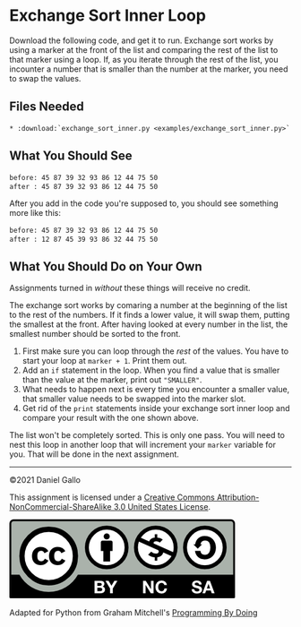 # Exchange Sort Inner Loop

Download the following code, and get it to run. Exchange sort works by using a marker at the front of the list and comparing the rest of the list to that marker using a loop. If, as you iterate through the rest of the list, you incounter a number that is smaller than the number at the marker, you need to swap the values.

## Files Needed
```eval_rst
* :download:`exchange_sort_inner.py <examples/exchange_sort_inner.py>`
```

What You Should See
-------------------
```
before: 45 87 39 32 93 86 12 44 75 50
after : 45 87 39 32 93 86 12 44 75 50
```

After you add in the code you're supposed to, you should
see something more like this:

```
before: 45 87 39 32 93 86 12 44 75 50 
after : 12 87 45 39 93 86 32 44 75 50 
```

What You Should Do on Your Own
------------------------------
Assignments turned in *without* these things will receive
no credit.

The exchange sort works by comaring a number at the beginning of the list to the rest of the numbers. If it finds a lower value, it will swap them, putting the smallest at the front. After having looked at every number in the list, the smallest number should be sorted to the front.

1. First make sure you can loop through the *rest* of the values. You have to start your loop at `marker + 1`. Print them out.
2. Add an `if` statement in the loop. When you find a value that is smaller than the value at the marker, print out `"SMALLER"`.
3. What needs to happen next is every time you encounter a smaller value, that smaller value needs to be swapped into the marker slot. 
4. Get rid of the `print` statements inside your exchange sort inner loop and compare your result with the one shown above.

The list won't be completely sorted. This is only one pass. You will need to nest this loop in another loop that will increment your `marker` variable for you. That will be done in the next assignment.

---


©2021 Daniel Gallo


This assignment is licensed under a
[Creative Commons Attribution-NonCommercial-ShareAlike 3.0 United States License](https://creativecommons.org/licenses/by-nc-sa/3.0/us/deed.en_US).  

![Creative Commons License](images/by-nc-sa.png)





Adapted for Python from Graham Mitchell's [Programming By Doing](https://programmingbydoing.com/)